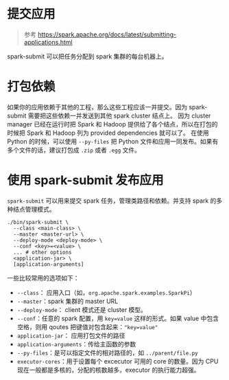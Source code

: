 # 提交应用
> 参考 https://spark.apache.org/docs/latest/submitting-applications.html

spark-submit 可以把任务分配到 spark 集群的每台机器上。

# 打包依赖
如果你的应用依赖于其他的工程，那么这些工程应该一并提交。因为 spark-submit 需要把这些依赖一并发送到其他 spark cluster 结点上。
因为 cluster manager 已经在运行时把 Spark 和 Hadoop 提供给了各个结点，所以在打包的时候把 Spark 和 Hadoop 列为 provided dependencies 就可以了。
在使用 Python 的时候，可以使用 `--py-files` 把 Python 文件和应用一同发布。如果有多个文件的话，建议打包成 `.zip` 或者 `.egg` 文件。

# 使用 spark-submit 发布应用
`spark-submit` 可以用来提交 spark 任务，管理类路径和依赖。并支持 spark 的多种结点管理模式。

```
./bin/spark-submit \
  --class <main-class> \
  --master <master-url> \
  --deploy-mode <deploy-mode> \
  --conf <key>=<value> \
  ... # other options
  <application-jar> \
  [application-arguments]

```
一些比较常用的选项如下：
 - `--class`： 应用入口（如，`org.apache.spark.examples.SparkPi`）
 - `--master`：spark 集群的 master URL 
 - `--deploy-mode`： client 模式还是 cluster 模型。
 - `--conf`：任意的 spark 配置，用 `key=value` 这样的形式。如果 value 中包含空格，则用 qoutes 把键值对包含起来：`"key=value"`
 - `application-jar`： 应用打包文件的路径
 - `application-arguments`：传给主函数的参数
 - `--py-files`：是可以指定文件的相对路径的，如 `../parent/file.py`
 - `executor-cores`：用于设置每个 excecutor 可用的 core 的数量。因为 CPU 现在一般都是多核的，分配的核数越多，executor 的执行能力超强。
